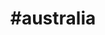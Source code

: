 ---
title: "#australia"
hashtag: australia
tags:
  - Countries I have visited
  - Country
  - Australian
---